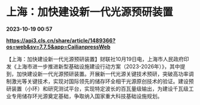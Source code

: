# 上海：加快建设新一代光源预研装置

**2023-10-19 00:57**

**https://api3.cls.cn/share/article/1489366?os=web&sv=7.7.5&app=CailianpressWeb**

【上海：加快建设新一代光源预研装置】财联社10月19日电，上海市人民政府印发《上海市进一步推进新型基础设施建设行动方案（2023-2026年）》，其中提到，加快建设新一代光源预研装置。开展新一代光源关键技术预研，突破高功率调制激光等关键技术，实现对国际领先的储存环全相干光源原创技术的验证。建设预研装置（小环）和研究测试平台，实现特定波长的百瓦量级输出，为建设千瓦级工业专用储存环光源奠定基础，争取纳入国家重大科技基础设施规划。